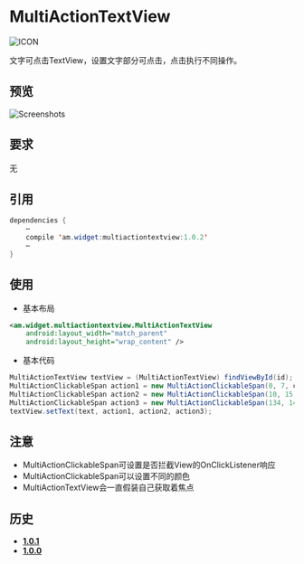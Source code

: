 # MultiActionTextView
![ICON](https://raw.githubusercontent.com/AlexMofer/ProjectX/master/multiactiontextview/icon.png)

文字可点击TextView，设置文字部分可点击，点击执行不同操作。
## 预览
![Screenshots](https://raw.githubusercontent.com/AlexMofer/ProjectX/master/multiactiontextview/screenshots.gif)
## 要求
无

## 引用
```java
dependencies {
    ⋯
    compile 'am.widget:multiactiontextview:1.0.2'
    ⋯
}
```
## 使用
- 基本布局
```xml
<am.widget.multiactiontextview.MultiActionTextView
    android:layout_width="match_parent"
    android:layout_height="wrap_content" />
```
- 基本代码
```java
MultiActionTextView textView = (MultiActionTextView) findViewById(id);
MultiActionClickableSpan action1 = new MultiActionClickableSpan(0, 7, colorPrimary, true, false, listener);
MultiActionClickableSpan action2 = new MultiActionClickableSpan(10, 15, colorAccent, false, true, listener);
MultiActionClickableSpan action3 = new MultiActionClickableSpan(134, 140, colorRipple, false, true, listener);
textView.setText(text, action1, action2, action3);
```
## 注意
- MultiActionClickableSpan可设置是否拦截View的OnClickListener响应
- MultiActionClickableSpan可以设置不同的颜色
- MultiActionTextView会一直假装自己获取着焦点

## 历史
- [**1.0.1**](https://bintray.com/alexmofer/maven/MultiActionTextView/1.0.1)
- [**1.0.0**](https://bintray.com/alexmofer/maven/MultiActionTextView/1.0.0)